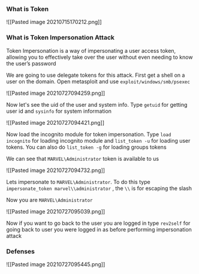 ### What is Token
![[Pasted image 20210715170212.png]]

### What is Token Impersonation Attack
Token Impersonation is a way of impersonating a user access token, allowing you to effectively take over the user without even needing to know the user’s password

We are going to use delegate tokens for this attack. First get a shell on a user on the domain. Open metasploit and use `exploit/windows/smb/psexec`

![[Pasted image 20210727094259.png]]

Now let's see the uid of the user and system info. Type `getuid` for getting user id and `sysinfo` for system information

![[Pasted image 20210727094421.png]]

Now load the incognito module for token impersonation. Type `load incognito` for loading incognito module and `list_token -u` for loading user tokens. You can also do `list_token -g` for loading groups tokens

We can see that `MARVEL\Administrator` token is available to us

![[Pasted image 20210727094732.png]]

Lets impersonate to `MARVEL\Administrator`. To do this type `impersonate_token marvel\\administrator` , the `\\` is for escaping the slash

Now you are `MARVEL\Administrator`

![[Pasted image 20210727095039.png]]

Now if you want to go back to the user you are logged in type `rev2self` for going back to user you were logged in as before performing impersonation attack

### Defenses
![[Pasted image 20210727095445.png]]